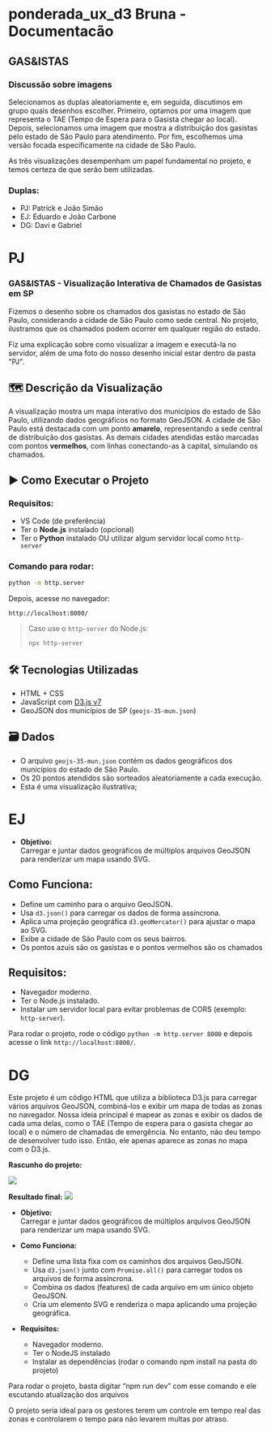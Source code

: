 # ponderada_ux_d3 Bruna - Documentacão
## GAS&ISTAS

### Discussão sobre imagens

Selecionamos as duplas aleatoriamente e, em seguida, discutimos em grupo quais desenhos escolher. Primeiro, optamos por uma imagem que representa o TAE (Tempo de Espera para o Gasista chegar ao local). Depois, selecionamos uma imagem que mostra a distribuição dos gasistas pelo estado de São Paulo para atendimento. Por fim, escolhemos uma versão focada especificamente na cidade de São Paulo.

As três visualizações desempenham um papel fundamental no projeto, e temos certeza de que serão bem utilizadas.


### Duplas:
- PJ: Patrick e João Simão
- EJ: Eduardo e João Carbone
- DG: Davi e Gabriel

# PJ
### GAS&ISTAS - Visualização Interativa de Chamados de Gasistas em SP

Fizemos o desenho sobre os chamados dos gasistas no estado de São Paulo, considerando a cidade de São Paulo como sede central. No projeto, ilustramos que os chamados podem ocorrer em qualquer região do estado.

Fiz uma explicação sobre como visualizar a imagem e executá-la no servidor, além de uma foto do nosso desenho inicial estar dentro da pasta "PJ".

## 🗺️ Descrição da Visualização

A visualização mostra um mapa interativo dos municípios do estado de São Paulo, utilizando dados geográficos no formato GeoJSON. A cidade de São Paulo está destacada com um ponto **amarelo**, representando a sede central de distribuição dos gasistas. As demais cidades atendidas estão marcadas com pontos **vermelhos**, com linhas conectando-as à capital, simulando os chamados.

## ▶️ Como Executar o Projeto

### Requisitos:
- VS Code (de preferência)
- Ter o **Node.js** instalado (opcional)
- Ter o **Python** instalado OU utilizar algum servidor local como `http-server`

### Comando para rodar:

```bash
python -m http.server
```

Depois, acesse no navegador:
```
http://localhost:8000/
```

> Caso use o `http-server` do Node.js:
> ```bash
> npx http-server
> ```

## 🛠️ Tecnologias Utilizadas

- HTML + CSS
- JavaScript com [D3.js v7](https://d3js.org/)
- GeoJSON dos municípios de SP (`geojs-35-mun.json`)

## 🗃️ Dados

- O arquivo `geojs-35-mun.json` contém os dados geográficos dos municípios do estado de São Paulo.
- Os 20 pontos atendidos são sorteados aleatoriamente a cada execução.
- Esta é uma visualização ilustrativa; 




# EJ

- **Objetivo:**  
   Carregar e juntar dados geográficos de múltiplos arquivos GeoJSON para renderizar um mapa usando SVG.
## Como Funciona:

- Define um caminho para o arquivo GeoJSON.
- Usa `d3.json()` para carregar os dados de forma assíncrona.
- Aplica uma projeção geográfica `d3.geoMercator()` para ajustar o mapa ao SVG.
- Exibe a cidade de São Paulo com os seus bairros.
- Os pontos azuis são os gasistas e o pontos vermelhos são os chamados 

## Requisitos:


- Navegador moderno.
- Ter o Node.js instalado.
- Instalar um servidor local para evitar problemas de CORS (exemplo: `http-server`).

Para rodar o projeto, rode o código `python -m http.server 8000` e depois acesse o link `http://localhost:8000/`.


# DG

Este projeto é um código HTML que utiliza a biblioteca D3.js para carregar vários arquivos GeoJSON, combiná-los e exibir um mapa de todas as zonas no navegador. Nossa ideia principal é mapear as zonas e exibir os dados de cada uma delas, como o TAE (Tempo de espera para o gasista chegar ao local) e o número de chamadas de emergência. No entanto, não deu tempo de desenvolver tudo isso. Então, ele apenas aparece as zonas no mapa com o D3.js.

**Rascunho do projeto:**

![](./assets/1741895708079.jpg)

**Resultado final:**
![](./assets/mapa_final.png)

- **Objetivo:**  
   Carregar e juntar dados geográficos de múltiplos arquivos GeoJSON para renderizar um mapa usando SVG.

- **Como Funciona:**

  - Define uma lista fixa com os caminhos dos arquivos GeoJSON.
  - Usa `d3.json()` junto com `Promise.all()` para carregar todos os arquivos de forma assíncrona.
  - Combina os dados (features) de cada arquivo em um único objeto GeoJSON.
  - Cria um elemento SVG e renderiza o mapa aplicando uma projeção geográfica.

- **Requisitos:**

  - Navegador moderno.
  - Ter o NodeJS instalado
  - Instalar as dependências (rodar o comando npm install na pasta do projeto)

Para rodar o projeto, basta digitar “npm run dev” com esse comando e ele escutando atualização dos arquivos

O projeto seria ideal para os gestores terem um controle em tempo real das zonas e controlarem o tempo para não levarem multas por atraso.
